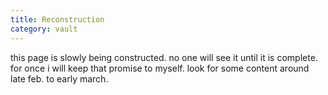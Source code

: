 ```yaml
---
title: Reconstruction
category: vault
---
```


this page is slowly being constructed. no one will see it until it is
complete. for once i will keep that promise to myself. look for some content
around late feb. to early march.

